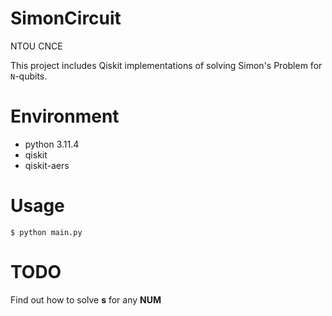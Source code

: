 # SimonCircuit

NTOU CNCE

This project includes Qiskit implementations of solving Simon's Problem for `N`-qubits.

# Environment

-   python 3.11.4
-   qiskit
-   qiskit-aers

# Usage

```
$ python main.py
```

# TODO

Find out how to solve **s** for any **NUM**
